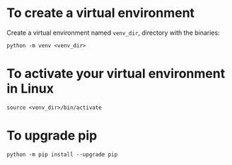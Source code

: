 # To create a virtual environment
Create a virtual environment named `venv_dir`, directory with the binaries:
```console
python -m venv <venv_dir>
```

# To activate your virtual environment in Linux
```console
source <venv_dir>/bin/activate
```

# To upgrade pip
```console
python -m pip install --upgrade pip
```
